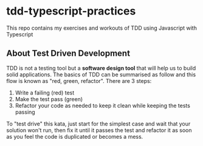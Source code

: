 # tdd-typescript-practices
This repo contains my exercises and workouts of TDD using Javascript with Typescript

## About Test Driven Development

TDD is not a testing tool but a **software design tool** that will help us to build solid applications. The basics of TDD can be summarised as follow and this flow is known as "red, green, refactor". There are 3 steps:

1. Write a failing (red) test
1. Make the test pass (green)
1. Refactor your code as needed to keep it clean while keeping the tests passing

To "test drive" this kata, just start for the simplest case and wait that your solution won't run, then fix it until it passes the test and refactor it as soon as you feel the code is duplicated or becomes a mess.
